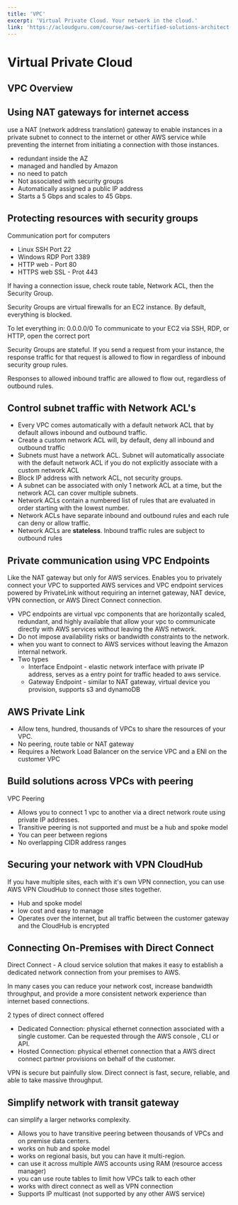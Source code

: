 ```yaml
---
title: 'VPC'
excerpt: 'Virtual Private Cloud. Your network in the cloud.'
link: 'https://acloudguru.com/course/aws-certified-solutions-architect-associate-saa-c02'
---
```


# Virtual Private Cloud

## VPC Overview

## Using NAT gateways for internet access

use a NAT (network address translation) gateway to enable instances in a private subnet to connect to the internet or other AWS service while preventing the internet from initiating a connection with those instances.

- redundant inside the AZ
- managed and handled by Amazon
- no need to patch
- Not associated with security groups
- Automatically assigned a public IP address
- Starts a 5 Gbps and scales to 45 Gbps.

## Protecting resources with security groups

Communication port for computers

- Linux SSH Port 22
- Windows RDP Port 3389
- HTTP web - Port 80
- HTTPS web SSL - Prot 443

If having a connection issue, check route table, Network ACL, then the Security Group.

Security Groups are virtual firewalls for an EC2 instance. By default, everything is blocked.

To let everything in: 0.0.0.0/0
To communicate to your EC2 via SSH, RDP, or HTTP, open the correct port

Security Groups are stateful. If you send a request from your instance, the response traffic for that request is allowed to flow in regardless of inbound security group rules.

Responses to allowed inbound traffic are allowed to flow out, regardless of outbound rules.

## Control subnet traffic with Network ACL's

- Every VPC comes automatically with a default network ACL that by default allows inbound and outbound traffic.
- Create a custom network ACL will, by default, deny all inbound and outbound traffic
- Subnets must have a network ACL. Subnet will automatically associate with the default network ACL if you do not explicitly associate with a custom network ACL
- Block IP address with network ACL, not security groups.
- A subnet can be associated with only 1 network ACL at a time, but the network ACL can cover multiple subnets.
- Network ACLs contain a numbered list of rules that are evaluated in order starting with the lowest number.
- Network ACLs have separate inbound and outbound rules and each rule can deny or allow traffic.
- Network ACLs are **stateless**. Inbound traffic rules are subject to outbound rules

## Private communication using VPC Endpoints

Like the NAT gateway but only for AWS services. Enables you to privately connect your VPC to supported AWS services and VPC endpoint services powered by PrivateLink without requiring an internet gateway, NAT device, VPN connection, or AWS Direct Connect connection.

- VPC endpoints are virtual vpc components that are horizontally scaled, redundant, and highly available that allow your vpc to communicate directly with AWS services without leaving the AWS network.
- Do not impose availability risks or bandwidth constraints to the network.
- when you want to connect to AWS services without leaving the Amazon internal network.
- Two types
  - Interface Endpoint - elastic network interface with private IP address, serves as a entry point for traffic headed to aws service.
  - Gateway Endpoint - similar to NAT gateway, virtual device you provision, supports s3 and dynamoDB

## AWS Private Link

- Allow tens, hundred, thousands of VPCs to share the resources of your VPC.
- No peering, route table or NAT gateway
- Requires a Network Load Balancer on the service VPC and a ENI on the customer VPC

## Build solutions across VPCs with peering

VPC Peering

- Allows you to connect 1 vpc to another via a direct network route using private IP addresses.
- Transitive peering is not supported and must be a hub and spoke model
- You can peer between regions
- No overlapping CIDR address ranges

## Securing your network with VPN CloudHub

If you have multiple sites, each with it's own VPN connection, you can use AWS VPN CloudHub to connect those sites together.

- Hub and spoke model
- low cost and easy to manage
- Operates over the internet, but all traffic between the customer gateway and the CloudHub is encrypted

## Connecting On-Premises with Direct Connect

Direct Connect - A cloud service solution that makes it easy to establish a dedicated network connection from your premises to AWS.

In many cases you can reduce your network cost, increase bandwidth throughput, and provide a more consistent network experience than internet based connections.

2 types of direct connect offered

- Dedicated Connection: physical ethernet connection associated with a single customer. Can be requested through the AWS console , CLI or API.
- Hosted Connection: physical ethernet connection that a AWS direct connect partner provisions on behalf of the customer.

VPN is secure but painfully slow. Direct connect is fast, secure, reliable, and able to take massive throughput.

## Simplify network with transit gateway

can simplify a larger networks complexity.

- Allows you to have transitive peering between thousands of VPCs and on premise data centers.
- works on hub and spoke model
- works on regional basis, but you can have it multi-region.
- can use it across multiple AWS accounts using RAM (resource access manager)
- you can use route tables to limit how VPCs talk to each other
- works with direct connect as well as VPN connection
- Supports IP multicast (not supported by any other AWS service)
